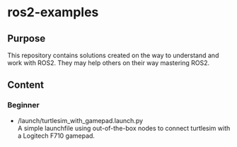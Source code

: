 # ros2-examples

## Purpose
This repository contains solutions created on the way to understand and work with ROS2.
They may help others on their way mastering ROS2.

## Content

### Beginner
- /launch/turtlesim_with_gamepad.launch.py<br>
A simple launchfile using out-of-the-box nodes to connect turtlesim with a Logitech F710 gamepad.

